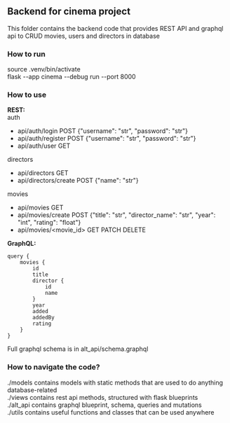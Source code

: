 ## Backend for cinema project

This folder contains the backend code that provides REST API and graphql api to CRUD movies, users and directors in database

### How to run

source .venv/bin/activate  
flask --app cinema --debug run --port 8000

### How to use

**REST:**  
auth

- api/auth/login POST {"username": "str", "password": "str"}
- api/auth/register POST {"username": "str", "password": "str"}
- api/auth/user GET

directors

- api/directors GET
- api/directors/create POST {"name": "str"}

movies

- api/movies GET
- api/movies/create POST {"title": "str", "director_name": "str", "year": "int", "rating": "float"}
- api/movies/<movie_id> GET PATCH DELETE

**GraphQL:**

```
query {
    movies {
        id
        title
        director {
            id
            name
        }
        year
        added
        addedBy
        rating
    }
}
```

Full graphql schema is in alt_api/schema.graphql

### How to navigate the code?

./models contains models with static methods that are used to do anything database-related  
./views contains rest api methods, structured with flask blueprints  
./alt_api contains graphql blueprint, schema, queries and mutations  
./utils contains useful functions and classes that can be used anywhere
